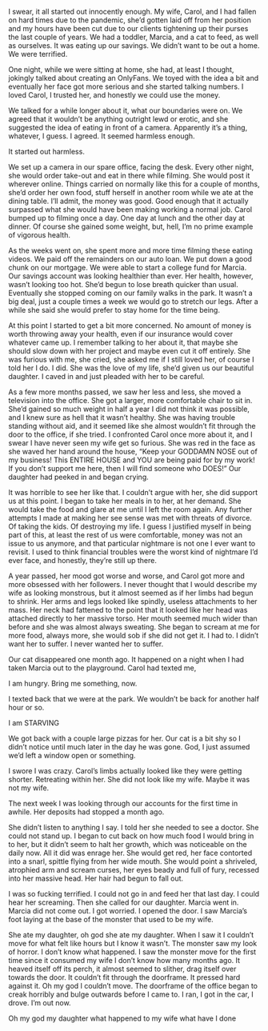 I swear, it all started out innocently enough. My wife, Carol, and I had fallen on hard times due to the pandemic, she’d gotten laid off from her position and my hours have been cut due to our clients tightening up their purses the last couple of years. We had a toddler, Marcia, and a cat to feed, as well as ourselves. It was eating up our savings. We didn’t want to be out a home. We were terrified.

One night, while we were sitting at home, she had, at least I thought, jokingly talked about creating an OnlyFans. We toyed with the idea a bit and eventually her face got more serious and she started talking numbers. I loved Carol, I trusted her, and honestly we could use the money.

We talked for a while longer about it, what our boundaries were on. We agreed that it wouldn’t be anything outright lewd or erotic, and she suggested the idea of eating in front of a camera. Apparently it’s a thing, whatever, I guess. I agreed. It seemed harmless enough.

It started out harmless.

We set up a camera in our spare office, facing the desk. Every other night, she would order take-out and eat in there while filming. She would post it wherever online. Things carried on normally like this for a couple of months, she’d order her own food, stuff herself in another room while we ate at the dining table. I’ll admit, the money was good. Good enough that it actually surpassed what she would have been making working a normal job. Carol bumped up to filming once a day. One day at lunch and the other day at dinner. Of course she gained some weight, but, hell, I’m no prime example of vigorous health.

As the weeks went on, she spent more and more time filming these eating videos. We paid off the remainders on our auto loan. We put down a good chunk on our mortgage. We were able to start a college fund for Marcia. Our savings account was looking healthier than ever. Her health, however, wasn’t looking too hot. She’d begun to lose breath quicker than usual. Eventually she stopped coming on our family walks in the park. It wasn’t a big deal, just a couple times a week we would go to stretch our legs. After a while she said she would prefer to stay home for the time being.

At this point I started to get a bit more concerned. No amount of money is worth throwing away your health, even if our insurance would cover whatever came up. I remember talking to her about it, that maybe she should slow down with her project and maybe even cut it off entirely. She was furious with me, she cried, she asked me if I still loved her, of course I told her I do. I did. She was the love of my life, she’d given us our beautiful daughter. I caved in and just pleaded with her to be careful.

As a few more months passed, we saw her less and less, she moved a television into the office. She got a larger, more comfortable chair to sit in. She’d gained so much weight in half a year I did not think it was possible, and I knew sure as hell that it wasn’t healthy. She was having trouble standing without aid, and it seemed like she almost wouldn’t fit through the door to the office, if she tried. I confronted Carol once more about it, and I swear I have never seen my wife get so furious. She was red in the face as she waved her hand around the house, “Keep your GODDAMN NOSE out of my business! This ENTIRE HOUSE and YOU are being paid for by my work! If you don’t support me here, then I will find someone who DOES!” Our daughter had peeked in and began crying.

It was horrible to see her like that. I couldn’t argue with her, she did support us at this point. I began to take her meals in to her, at her demand. She would take the food and glare at me until I left the room again. Any further attempts I made at making her see sense was met with threats of divorce. Of taking the kids. Of destroying my life. I guess I justified myself in being part of this, at least the rest of us were comfortable, money was not an issue to us anymore, and that particular nightmare is not one I ever want to revisit. I used to think financial troubles were the worst kind of nightmare I’d ever face, and honestly, they’re still up there.

A year passed, her mood got worse and worse, and Carol got more and more obsessed with her followers. I never thought that I would describe my wife as looking monstrous, but it almost seemed as if her limbs had begun to shrink. Her arms and legs looked like spindly, useless attachments to her mass. Her neck had fattened to the point that it looked like her head was attached directly to her massive torso. Her mouth seemed much wider than before and she was almost always sweating. She began to scream at me for more food, always more, she would sob if she did not get it. I had to. I didn’t want her to suffer. I never wanted her to suffer.

Our cat disappeared one month ago. It happened on a night when I had taken Marcia out to the playground. Carol had texted me,

I am hungry. Bring me something, now.

I texted back that we were at the park. We wouldn’t be back for another half hour or so.

I am STARVING

We got back with a couple large pizzas for her. Our cat is a bit shy so I didn’t notice until much later in the day he was gone. God, I just assumed we’d left a window open or something.

I swore I was crazy. Carol’s limbs actually looked like they were getting shorter. Retreating within her. She did not look like my wife. Maybe it was not my wife.

The next week I was looking through our accounts for the first time in awhile. Her deposits had stopped a month ago.

She didn’t listen to anything I say. I told her she needed to see a doctor. She could not stand up. I began to cut back on how much food I would bring in to her, but it didn’t seem to halt her growth, which was noticeable on the daily now. All it did was enrage her. She would get red, her face contorted into a snarl, spittle flying from her wide mouth. She would point a shriveled, atrophied arm and scream curses, her eyes beady and full of fury, recessed into her massive head. Her hair had begun to fall out.

I was so fucking terrified. I could not go in and feed her that last day. I could hear her screaming. Then she called for our daughter. Marcia went in. Marcia did not come out. I got worried. I opened the door. I saw Marcia’s foot laying at the base of the monster that used to be my wife.

She ate my daughter, oh god she ate my daughter. When I saw it I couldn’t move for what felt like hours but I know it wasn’t. The monster saw my look of horror. I don’t know what happened. I saw the monster move for the first time since it consumed my wife I don’t know how many months ago. It heaved itself off its perch, it almost seemed to slither, drag itself over towards the door. It couldn’t fit through the doorframe. It pressed hard against it. Oh my god I couldn’t move. The doorframe of the office began to creak horribly and bulge outwards before I came to. I ran, I got in the car, I drove. I’m out now.

Oh my god my daughter what happened to my wife what have I done